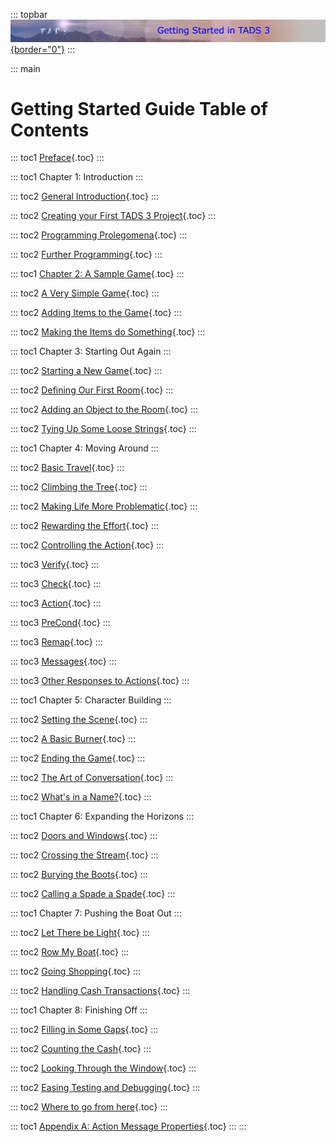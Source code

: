 ::: topbar
[![](topbar.jpg){border="0"}](index.html)
:::

::: main
# Getting Started Guide Table of Contents

::: toc1
[Preface](newchapterwithtext.htm){.toc}
:::

::: toc1
Chapter 1: Introduction
:::

::: toc2
[General Introduction](generalintroduction.htm){.toc}
:::

::: toc2
[Creating your First TADS 3
Project](creatingyourfirsttads3project.htm){.toc}
:::

::: toc2
[Programming Prolegomena](programmingprolegomena.htm){.toc}
:::

::: toc2
[Further Programming](furtherprogramming.htm){.toc}
:::

::: toc1
[Chapter 2: A Sample Game](chapter2.htm){.toc}
:::

::: toc2
[A Very Simple Game](averysimplegame.htm){.toc}
:::

::: toc2
[Adding Items to the Game](addingitemstothegame.htm){.toc}
:::

::: toc2
[Making the Items do Something](makingtheitemsdosomething.htm){.toc}
:::

::: toc1
Chapter 3: Starting Out Again
:::

::: toc2
[Starting a New Game](startinganewgame.htm){.toc}
:::

::: toc2
[Defining Our First Room](definingourfirstroom.htm){.toc}
:::

::: toc2
[Adding an Object to the Room](addinganobjecttotheroom.htm){.toc}
:::

::: toc2
[Tying Up Some Loose Strings](tyingupsomeloosestrings.htm){.toc}
:::

::: toc1
Chapter 4: Moving Around
:::

::: toc2
[Basic Travel](basictravel.htm){.toc}
:::

::: toc2
[Climbing the Tree](climbingthetree.htm){.toc}
:::

::: toc2
[Making Life More Problematic](makinglifemoreproblematic.htm){.toc}
:::

::: toc2
[Rewarding the Effort](rewardingtheeffort.htm){.toc}
:::

::: toc2
[Controlling the Action](controllingtheaction.htm){.toc}
:::

::: toc3
[Verify](verify.htm){.toc}
:::

::: toc3
[Check](check.htm){.toc}
:::

::: toc3
[Action](action.htm){.toc}
:::

::: toc3
[PreCond](precond.htm){.toc}
:::

::: toc3
[Remap](remap.htm){.toc}
:::

::: toc3
[Messages](messages.htm){.toc}
:::

::: toc3
[Other Responses to Actions](otherresponsestoactions.htm){.toc}
:::

::: toc1
Chapter 5: Character Building
:::

::: toc2
[Setting the Scene](settingthescene.htm){.toc}
:::

::: toc2
[A Basic Burner](abasicburner.htm){.toc}
:::

::: toc2
[Ending the Game](endingthegame.htm){.toc}
:::

::: toc2
[The Art of Conversation](theartofconversation.htm){.toc}
:::

::: toc2
[What\'s in a Name?](whatsinaname.htm){.toc}
:::

::: toc1
Chapter 6: Expanding the Horizons
:::

::: toc2
[Doors and Windows](doorsandwindows.htm){.toc}
:::

::: toc2
[Crossing the Stream](crossingthestream.htm){.toc}
:::

::: toc2
[Burying the Boots](buryingtheboots.htm){.toc}
:::

::: toc2
[Calling a Spade a Spade](callingaspadeaspade.htm){.toc}
:::

::: toc1
Chapter 7: Pushing the Boat Out
:::

::: toc2
[Let There be Light](lettherebelight.htm){.toc}
:::

::: toc2
[Row My Boat](rowmyboat.htm){.toc}
:::

::: toc2
[Going Shopping](goingshopping.htm){.toc}
:::

::: toc2
[Handling Cash Transactions](handlingcashtransactions.htm){.toc}
:::

::: toc1
Chapter 8: Finishing Off
:::

::: toc2
[Filling in Some Gaps](fillinginsomegaps.htm){.toc}
:::

::: toc2
[Counting the Cash](countingthecash.htm){.toc}
:::

::: toc2
[Looking Through the Window](lookingthroughthewindow.htm){.toc}
:::

::: toc2
[Easing Testing and Debugging](easingtestinganddebugging.htm){.toc}
:::

::: toc2
[Where to go from here](wheretogofromhere.htm){.toc}
:::

::: toc1
[Appendix A: Action Message
Properties](appendixa-actionmessagepropert.htm){.toc}
:::
:::

